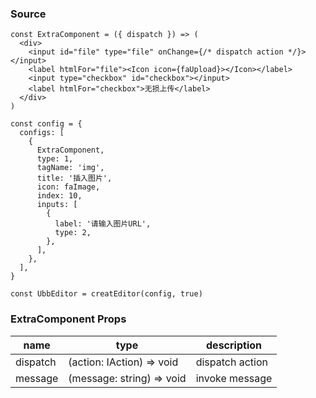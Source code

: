 ### Source
~~~tsx
const ExtraComponent = ({ dispatch }) => (
  <div>
    <input id="file" type="file" onChange={/* dispatch action */}></input>
    <label htmlFor="file"><Icon icon={faUpload}></Icon></label>
    <input type="checkbox" id="checkbox"></input>
    <label htmlFor="checkbox">无损上传</label>
  </div>
)

const config = {
  configs: [
    {
      ExtraComponent,
      type: 1,
      tagName: 'img',
      title: '插入图片',
      icon: faImage,
      index: 10,
      inputs: [
        {
          label: '请输入图片URL',
          type: 2,
        },
      ],
    },
  ],
}

const UbbEditor = creatEditor(config, true)
~~~
### ExtraComponent Props
| name     | type                      | description     |
| -------- | ------------------------- | --------------- |
| dispatch | (action: IAction) => void | dispatch action |
| message  | (message: string) => void | invoke message  |
